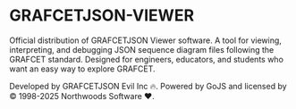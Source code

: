 # GRAFCETJSON-VIEWER
Official distribution of GRAFCETJSON Viewer software. A tool for viewing, interpreting, and debugging JSON sequence diagram files following the GRAFCET standard. Designed for engineers, educators, and students who want an easy way to explore GRAFCET.

Developed by GRAFCETJSON Evil Inc 🔥. 
Powered by GoJS and licensed by © 1998-2025 Northwoods Software ❤️.
